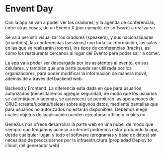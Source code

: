 # Envent Day

Con la app se van a poder ver los oradores, y la agenda de conferencias, entre otras cosas, de un Evento X (por ejemplo, de software) a realizarse 

Se va a permitir visualizar los oradores (speakers), y sus nacionalidades (countries), las conferencias (sessions) con toda su información, las salas en las que se realizarán (rooms), los tipos de conferencias (tracks), así como los restaurants cercanos al lugar del Evento para poder salir a comer.

La app va a poder ser descargada por los asistentes al evento, en sus celulares, y también que una parte pueda ser utilizada por los organizadores, para poder modificar la información de manera móvil, además de a través del backend web. 

Backend y Frontend: 
La diferencia esta dada en que para usuarios autorizados (necesitaremos agregar seguridad, de modo que los usuarios se autentiquen y además, se autoricen) se permitirán las operaciones de CRUD (create/update/delete) sobre algunos datos, mediante pantallas que para usuarios no autorizados no estarán disponibles. Debemos elegir cuales objetos de laaplicación pueden ejecutarse offline y cuáles no.

GeneXus nos ofrece desarrollar la parte web en una nube, de modo que siempre que tengamos acceso a internet podremos estar probando la app, desde cualquier lugar, y todo el software (programas y base de datos) sin necesidad de preocuparnos por la infraestructura (propiedad Deploy to cloud, del generador web)


